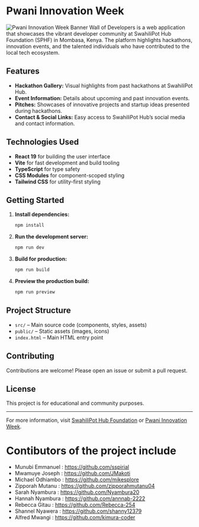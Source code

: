 # Pwani Innovation Week

![Pwani Innovation Week Banner](./src/assets/innovative.png)
Wall of Developers is a web application that showcases the vibrant developer community at SwahiliPot Hub Foundation (SPHF) in Mombasa, Kenya. The platform highlights hackathons, innovation events, and the talented individuals who have contributed to the local tech ecosystem.

## Features

- **Hackathon Gallery:** Visual highlights from past hackathons at SwahiliPot Hub.
- **Event Information:** Details about upcoming and past innovation events.
- **Pitches:** Showcases of innovative projects and startup ideas presented during hackathons.
- **Contact & Social Links:** Easy access to SwahiliPot Hub’s social media and contact information.

## Technologies Used

- **React 19** for building the user interface
- **Vite** for fast development and build tooling
- **TypeScript** for type safety
- **CSS Modules** for component-scoped styling
- **Tailwind CSS** for utility-first styling

## Getting Started

1. **Install dependencies:**
   ```sh
   npm install
   ```

2. **Run the development server:**
   ```sh
   npm run dev
   ```

3. **Build for production:**
   ```sh
   npm run build
   ```

4. **Preview the production build:**
   ```sh
   npm run preview
   ```

## Project Structure

- `src/` – Main source code (components, styles, assets)
- `public/` – Static assets (images, icons)
- `index.html` – Main HTML entry point

## Contributing

Contributions are welcome! Please open an issue or submit a pull request.

## License

This project is for educational and community purposes.

---

For more information, visit [SwahiliPot Hub Foundation](https://wall-of-developers-git-group2-munubis-projects.vercel.app/) or [Pwani Innovation Week](https://wall-of-developers-git-group2-munubis-projects.vercel.app/).

# Contibutors of the project include
 - Munubi Emmanuel   : https://github.com/sspirial
 - Mwamuye Joseph    : https://github.com/JMakoti
 - Michael Odhiambo  : https://github.com/mikesplore
 - Zipporah Mutanu   : https://github.com/zipporahmutanu04
 - Sarah Nyambura    : https://github.com/Nyambura20
 - Hannah Nyambura   : https://github.com/annnab-2222
 - Rebecca Gitau     : https://github.com/Rebecca-254
 - Shannel Nyawera   : https://github.com/shanny12379
 - Alfred Mwangi     : https://github.com/kimura-coder
 
